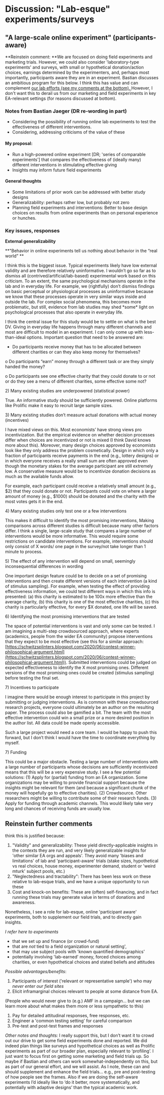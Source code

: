 # Discussion: "Lab-esque" experiments/surveys

## "A large-scale online experiment" (participants-aware)

**Reinstein comment: **We are focused on doing field experiments and marketing trials. However, we could also consider 'laboratory-type experiments' and surveys, with small or hypothetical donation/action choices, earnings determined by the experimenters, and, perhaps most importantly, participants aware they are in an experiment. Bastian discusses an ambitious program for this below. I think this has value and can complement [our lab efforts (see my comments at the bottom). ](lab-esque-experiments-and-surveys.md#reinstein-further-comments) However, I don't want this to derail us from our marketing and field experiments in key EA-relevant settings (for reasons discussed at bottom).&#x20;



### Notes from Bastian Jaeger (DR re-wording in part)

* Considering the possibility of running online lab experiments to test the effectiveness of different interventions.&#x20;
* Considering, addressing criticisms of the value of these

#### My proposal:&#x20;

* Run a high-powered online experiment \[DR; 'series of comparable experiments'] that compares the effectiveness of (ideally many) different interventions in stimulating effective giving
* Insights may inform future field experiments

#### General thoughts

* Some limitations of prior work can be addressed with better study designs
* Generalizability: perhaps rather low, but probably not zero&#x20;
* Planning field experiments and interventions: Better to base design choices on results from online experiments than on personal experience or hunches.

### Key issues, responses

**External generalizability**

**"Behavior in online experiments tell us nothing about behavior in the “real world” **

I think this is the biggest issue. Typical experiments likely have low external validity and are therefore relatively uninformative. I wouldn’t go so far as to dismiss all (contrived/artificial/lab-based) experimental work based on this criticism. To an extent, the same psychological mechanisms operate in the lab and in everyday life. For example, we (rightfully) don’t dismiss findings on basic perceptual or physiological processes as uninformative because we know that these processes operate in very similar ways inside and outside the lab. For complex social phenomena, this becomes more problematic, but still, evidence from lab studies may shed \*some\* light on psychological processes that also operate in everyday life.

I think the central issue for this study would be to settle on what is the best DV. Giving in everyday life happens through many different channels and most are difficult to model in an experiment. I can only come up with less-than-ideal options. Important question that need to be answered are:

* Do participants receive money that has to be allocated between different charities or can they also keep money for themselves?

o Do participants “earn” money through a different task or are they simply handed the money?

o Do participants see one effective charity that they could donate to or not or do they see a menu of different charities, some effective some not?

2\) Many existing studies are underpowered (statistical power)

True. An informative study should be sufficiently powered. Online platforms like Prolific make it easy to recruit large sample sizes.

3\) Many existing studies don’t measure actual donations with actual money (incentives)

I have mixed views on this. Most economists’ have strong views pro incentivization. But the empirical evidence on whether decision processes differ when choices are incentivized or not is mixed (I think David knows more about this). Moreover, many design choices approved by economists look like they only address the problem cosmetically. Design in which only a fraction of participants receive payments in the end (e.g., lottery designs) or in which everyone receives a really small sum are often approved even though the monetary stakes for the average participant are still extremely low. A conservative measure would be to incentivize donation decisions as much as the available funds allow.

For example, each participant could receive a relatively small amount (e.g., $2) that they could donate or not. Participants could vote on where a larger amount of money (e.g., $1000) should be donated and the charity with the most votes gets it in the end.

4\) Many existing studies only test one or a few interventions

This makes it difficult to identify the most promising interventions, Making comparisons across different studies is difficult because many other factors differ. I think a single, large-scale study that compares a large number of interventions would be more informative. This would require some restrictions on candidate interventions. For example, interventions should only consist of X words/ one page in the survey/not take longer than 1 minute to process.

5\) The effect of any intervention will depend on small, seemingly inconsequential differences in wording

One important design feature could be to decide on a set of promising interventions and then create different versions of each intervention (a kind of stimulus sampling). For example, when testing the effect of providing effectiveness information, we could test different ways in which this info is presented: (a) this charity is estimated to be 100x more effective than the average charity, (b) this charity is one of the most effective charities, (c) this charity is particularly effective, for every $X donated, one life will be saved.

6\) Identifying the most promising interventions that are tested

The space of potential interventions is vast and only some can be tested. I am imagining a multi-step crowdsourced approach, where experts (academics, people from the wider EA community) propose interventions that they expect to be most effective (see this for a similar approach: [https://schwitzsplinters.blogspot.com/2020/06/contest-winner-philosophical-argument.html](https://schwitzsplinters.blogspot.com/2020/06/contest-winner-philosophical-argument.html)). Submitted interventions could be judged on expected effectiveness to identify the X most promising ones. Different versions of the most promising ones could be created (stimulus sampling) before testing the final set.

7\) Incentives to participate

I imagine there would be enough interest to participate in this project by submitting or judging interventions. As is common with these crowdsourced research projects, everyone could ultimately be an author on the resulting paper. The process could also be gamified a bit. The team with the most effective intervention could win a small prize or a more desired position in the author list. All data could be made openly accessible.

Such a large project would need a core team. I would be happy to push this forward, but I don’t think I would have the time to coordinate everything by myself.

7\) Funding

This could be a major obstacle. Testing a large number of interventions with a large number of participants whose decisions are sufficiently incentivized means that this will be a very expensive study. I see a few potential solutions: (1) Apply for (partial) funding from an EA organization. Some organizations may be willing to provide financial support because the insights might be relevant for them (and because a significant chunk of the money will hopefully go to effective charities). (2) Crowdsource. Other researchers might be willing to contribute some of their research funds. (3) Apply for funding through academic channels. This would likely take very long and chances of receiving funds are usually low.



## Reinstein further comments

think this is justified because:

1. "Validity" and generalizability: These yield directly-applicable insights in the contexts they are run, and very likely generalizable insights for 'other similar EA orgs and appeals'. They avoid many 'biases and limitations' of lab and 'participant-aware' trials (stake sizes, hypothetical vs real choices, house money, experimenter demand, student or 'weird mturk' subject pools, etc.)
2. "Neglectedness and tractability": There has been less work on these relative to lab-esque trials, and we have a unique opportunity to run these
3. Cost and knock-on benefits: These are (often) self-financing, and in fact running these trials may generate value in terms of donations and awareness.

Nonetheless, I see a role for lab-esque, online 'participant aware' experiments, both to supplement our field trials, and to directly gain insights.

_I refer here to experiments_

* that we set up and finance (or crowd-fund)
* that are _not_ tied to a field organization or natural setting',
* that may use subject pools with 'known quantified demographics'
* potentially involving 'lab-earned' money, forced choices among charities, or even hypothetical choices and stated beliefs and attitudes

_Possible advantages/benefits_:

1. Participants of interest ('relevant or representative sample') who may _never enter our field sites_
2. Elicit inframarginal choices relevant to people at some distance from EA.

(People who would never give to (e.g.) AMF in a campaign... but we can learn more about what makes them more or less sympathetic to this)

1. Pay for detailed attitudinal responses, free responses, etc.
2. Engineer a 'common testing setting' for careful comparison
3. Pre-test and post-test frames and responses

_Other notes and thoughts:_ I really support this, but I don’t want it to crowd out our drive to get some field experiments done and reported. We did indeed plan things like surveys and hypothetical choices as well as Prolific experiments as part of our broader plan, especially relevant to ‘profiling’. I just want to focus first on getting some marketing and field trials up. So maybe if Bastian and others can work somewhat-independently on this, but as part of our general effort, and we will assist. As I note, these can and should supplement and enhance the field trials... e.g., pre and post-testing of how people see the frames. Also if we are doing the self-aware experiments I’d ideally like to ‘do it better, more systematically, and potentially with adaptive designs’ than the typical academic work.
